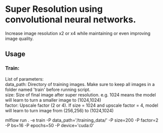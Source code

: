 # Super Resolution using convolutional neural networks.

Increase image resolution x2 or x4 while maintaining or even improving image quality.

## Usage

### Train:
List of parameters:  
  data_path: Directory of training images. Make sure to keep all images in a folder named 'train' before running script.  
  size: Size of final image after super resolution. e.g. 1024 means the model will learn to turn a smaller image to (1024,1024)  
  factor: Upscale factor (2 or 4). If size  = 1024 and upscale factor = 4, model will learn to turn image from (256,256) to (1024,1024)  

mlflow run . -e train -P data_path='/training_data/' -P size=200 -P factor=2 -P bs=16 -P epochs=50 -P device='cuda:0'  
